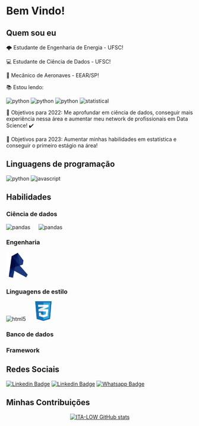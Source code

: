 # Bem Vindo!

## Quem sou eu

:cloud_with_lightning: Estudante de Engenharia de Energia - UFSC!

:computer: Estudante de Ciência de Dados - UFSC!

🛫 Mecânico de Aeronaves - EEAR/SP!

:books: Estou lendo:

<img src="https://images-na.ssl-images-amazon.com/images/I/51IXBmHSe1L._SX258_BO1,204,203,200_QL70_ML2_.jpg" alt="python" width="150" height="200"> <img src="https://images-na.ssl-images-amazon.com/images/I/51j89lmxnpL._SX258_BO1,204,203,200_QL70_ML2_.jpg" alt="python" width="150" height="200"> <img src="https://images-na.ssl-images-amazon.com/images/I/41R+fNX-akL._SX258_BO1,204,203,200_.jpg" alt="python" width="150" height="200"> <img src="https://images-na.ssl-images-amazon.com/images/I/51gleGGYGGL.jpg" alt="statistical" width="150" height="200">

:rocket: Objetivos para 2022: Me aprofundar em ciência de dados, conseguir mais experiência nessa área e aumentar meu network de profissionais em Data Science! ✔️

:rocket: Objetivos para 2023: Aumentar minhas habilidades em estatística e conseguir o primeiro estágio na área!

## Linguagens de programação
<img src="https://cdn.picpng.com/logo/language-logo-python-44976.png" alt="python" width="50" height="55"> <img src="https://fedojo.com/wp-content/uploads/2019/03/logo-javascript-png-html-code-allows-to-embed-javascript-logo-in-your-website-587.png" alt="javascript" width="95" height="55">  



## Habilidades
### Ciência de dados
 <img src="https://upload.wikimedia.org/wikipedia/commons/thumb/2/22/Pandas_mark.svg/1200px-Pandas_mark.svg.png" alt="pandas" width="60" height="70"/> &emsp; <img src="https://numfocus.org/wp-content/uploads/2016/07/Matplotlib_Logo_191209.png" alt="pandas" width="70" height="70"/>
 
 
### Engenharia
 <img src="img/png-clipart-blue-logo-autodesk-revit-computer-icons-building-information-modeling-autocad-revit-logo-blue-angle-thumbnail-removebg-preview.png" alt="pandas" width="60" height="70"/>
 
### Linguagens de estilo 
 <img src="https://logodownload.org/wp-content/uploads/2016/10/html5-logo-8.png" alt="html5" width="45" height="53"> &emsp; <img src="img/css sem fundo.png" alt="html5" width="50" height="53">
 
### Banco de dados
### Framework

## Redes Sociais

[![Linkedin Badge](https://img.shields.io/badge/LinkedIn-0077B5?style=for-the-badge&logo=linkedin&logoColor=white&link=LINK_LINKEDIN)](https://www.linkedin.com/in/italo-silva-519a4a28/)
[![Linkedin Badge](https://img.shields.io/badge/Instagram-E4405F?style=for-the-badge&logo=instagram&logoColor=white&link=LINK_LINKEDIN)](https://www.instagram.com/_.lta_/)
[![Whatsapp Badge](https://img.shields.io/badge/-Whatsapp-4CA143?style=for-the-badge&labelColor=4CA143&logo=whatsapp&logoColor=white&link)](https://api.whatsapp.com/send?phone=+5555981763442&text=Vim+através+do+seu+Link+no+GitHub)

## Minhas Contribuições
<div align="center"

[![ITA-LOW GitHub stats](https://github-readme-stats.vercel.app/api?username=ITA-LOW)](https://github.com/ITA-LOW/github-readme-stats)
</div>

##

<div align="center"
   
  
   
</div>
